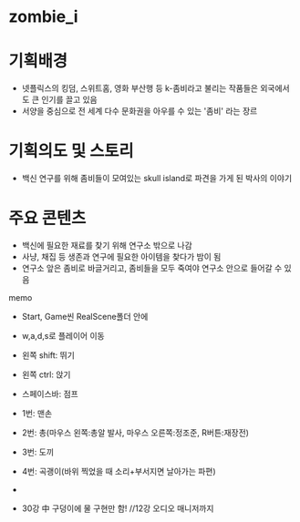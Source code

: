 # zombie_i

# 기획배경
- 넷플릭스의 킹덤, 스위트홈, 영화 부산행 등 k-좀비라고 불리는 작품들은 외국에서도 큰 인기를 끌고 있음
- 서양을 중심으로 전 세계 다수 문화권을 아우를 수 있는 '좀비' 라는 장르

# 기획의도 및 스토리
- 백신 연구를 위해 좀비들이 모여있는 skull island로 파견을 가게 된 박사의 이야기

# 주요 콘텐츠
- 백신에 필요한 재료를 찾기 위해 연구소 밖으로 나감
- 사냥, 채집 등 생존과 연구에 필요한 아이템을 찾다가 밤이 됨
- 연구소 앞은 좀비로 바글거리고, 좀비들을 모두 죽여야 연구소 안으로 들어갈 수 있음






memo
- Start, Game씬 RealScene폴더 안에

- w,a,d,s로 플레이어 이동
- 왼쪽 shift: 뛰기
- 왼쪽 ctrl: 앉기
- 스페이스바: 점프

- 1번: 맨손
- 2번: 총(마우스 왼쪽:총알 발사, 마우스 오른쪽:정조준, R버튼:재장전)
- 3번: 도끼
- 4번: 곡괭이(바위 찍었을 때 소리+부서지면 날아가는 파편)
- 
- 30강 中 구덩이에 물 구현만 함!
//12강 오디오 매니저까지

